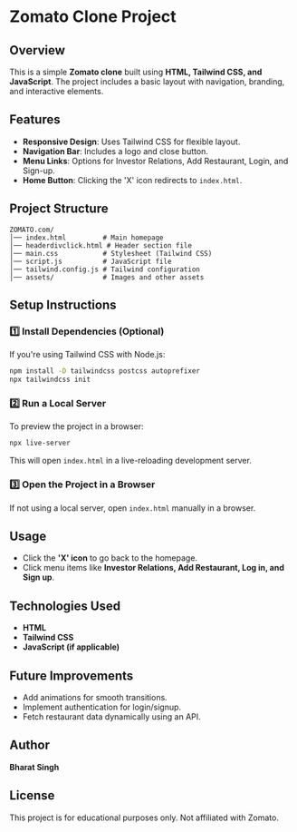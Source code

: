 # Zomato Clone Project

## Overview
This is a simple **Zomato clone** built using **HTML, Tailwind CSS, and JavaScript**. The project includes a basic layout with navigation, branding, and interactive elements.

## Features
- **Responsive Design**: Uses Tailwind CSS for flexible layout.
- **Navigation Bar**: Includes a logo and close button.
- **Menu Links**: Options for Investor Relations, Add Restaurant, Login, and Sign-up.
- **Home Button**: Clicking the 'X' icon redirects to `index.html`.

## Project Structure
```
ZOMATO.com/
│── index.html         # Main homepage
│── headerdivclick.html # Header section file
│── main.css           # Stylesheet (Tailwind CSS)
│── script.js          # JavaScript file
│── tailwind.config.js # Tailwind configuration
│── assets/            # Images and other assets
```

## Setup Instructions
### 1️⃣ Install Dependencies (Optional)
If you're using Tailwind CSS with Node.js:
```sh
npm install -D tailwindcss postcss autoprefixer
npx tailwindcss init
```

### 2️⃣ Run a Local Server
To preview the project in a browser:
```sh
npx live-server
```
This will open `index.html` in a live-reloading development server.

### 3️⃣ Open the Project in a Browser
If not using a local server, open `index.html` manually in a browser.

## Usage
- Click the **'X' icon** to go back to the homepage.
- Click menu items like **Investor Relations, Add Restaurant, Log in, and Sign up**.

## Technologies Used
- **HTML**
- **Tailwind CSS**
- **JavaScript (if applicable)**

## Future Improvements
- Add animations for smooth transitions.
- Implement authentication for login/signup.
- Fetch restaurant data dynamically using an API.

## Author
**Bharat Singh**

## License
This project is for educational purposes only. Not affiliated with Zomato.

